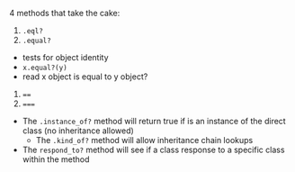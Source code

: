 4 methods that take the cake:

1. `.eql?`
1. `.equal?`
  * tests for object identity
  * `x.equal?(y)`
  * read x object is equal to y object?
1. `==`
1. `===`



  * The `.instance_of?` method will return true if is an instance of the direct class (no inheritance allowed)
    * The `.kind_of?` method will allow inheritance chain lookups
  * The `respond_to?` method will see if a class response to a specific class within the method